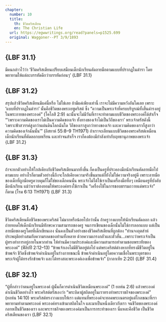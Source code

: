 ```yaml
---
chapter:
  number: 10
  title:
    th: ชีวิตคริสเตียน
    en: The Christian Life
  url: https://egwwritings.org/read?panels=p1525.699
  original: Waggoner--PT 3/9/1893
---
```


## {LBF 31.1}

มีคนกล่าวไว้ว่า ‘ชีวิตคริสเตียนเปรียบเสมือนเด็กนักเรียนคัดลายมือตามแบบที่ปรากฏในตำรา โดยพยายามให้แต่ละบรรทัดดีกว่าบรรทัดก่อนๆ’ {LBF 31.1}

## {LBF 31.2}

สรุปแล้วชีวิตคริสเตียนมีแค่นี้หรือ ไม่ใช่เลย ถ้ามีแค่เพียงเท่านี้ เราจะไม่มีความหวังอันใดเลย เพราะ ‘แบบที่ปรากฏในตำรา’ นั้นคือชีวิตของพระเยซูคริสต์ ซึ่ง “ความเป็นพระเจ้าที่ครบบริบูรณ์ทั้งสิ้นดำรงอยู่ในพระกายของพระองค์” (โคโลสี 2:9) ฉะนั้นจะไม่มีวันที่เราจะทำตามแบบชีวิตของพระองค์ได้สำเร็จ “‘เพราะความคิดของเราไม่เป็นความคิดของเจ้า ทั้งทางของเจ้าไม่เป็นวิถีของเรา’ พระเจ้าตรัสดังนี้ ‘เพราะฟ้าสวรรค์สูงกว่าแผ่นดินโลกฉันใด วิถีของเราสูงกว่าทางของเจ้า และความคิดของเราก็สูงกว่าความคิดของเจ้าฉันนั้น’” (อิสยาห์ 55:8–9 TH1971) ถ้าเราจะเลียนแบบชีวิตของพระคริสต์เหมือนเด็กนักเรียนที่คัดลอกบทเรียน และทำจนสำเร็จ เราก็คงต้องมีกำลังเท่ากับฤทธานุภาพของพระเจ้า {LBF 31.2}

## {LBF 31.3}

ถ้าจะยกตัวอย่างให้ใกล้เคียงกับชีวิตคริสเตียนมากยิ่งขึ้น ก็คงเป็นครูที่ประคองมือนักเรียนคัดลายมือไปตามแบบ อย่างไรก็ตามตัวอย่างนี้ถึงจะใกล้เคียงความจริงขึ้นมาแต่ก็ยังไม่ใช่ความจริงอยู่ดี เพราะลายมือของเด็กที่ถูกมือครูควบคุมก็ไม่ใช่ของเด็กคนนั้น พระเจ้าไม่ได้ใช้เราเป็นเครื่องมือทื่อๆ เหมือนครูที่บังคับมือนักเรียน แม้ว่าเราต้องยอมให้พระองค์ทรงใช้เราเป็น “เครื่องใช้ในการชอบธรรมถวายแด่พระเจ้า” ก็ตาม (โรม 6:13 TH1971) {LBF 31.3}

## {LBF 31.4}

ชีวิตคริสเตียนคือชีวิตของพระคริสต์ ไม่มากหรือน้อยไปกว่านั้น ถ้าครูวางแบบให้นักเรียนคัดลอก แล้วถ่ายทอดให้เด็กนักเรียนมีทักษะความสามารถของครู จนการเขียนของเด็กนั้นไม่ใช่การลอกแบบ แต่เป็นลายมือของครูโดยที่เด็กเขียนเอง นั่นคงเป็นตัวอย่างของชีวิตคริสเตียนที่ถูกต้อง “ท่านจงอุตส่าห์ประพฤติอย่างสมกับความรอดของท่านทั้งหลาย ด้วยความเกรงกลัวและตัวสั่น…เพราะว่าพระเจ้าเป็นผู้ทรงทำการอยู่ภายในพวกท่าน ให้ท่านมีความประสงค์และมีความสามารถทำตามชอบพระทัยของพระองค์” (ฟีลิปปี 2:12–13) “ข้าพเจ้าเองไม่มีชีวิตอยู่ต่อไป แต่พระคริสต์ต่างหากที่ทรงมีชีวิตอยู่ในข้าพเจ้า ชีวิตซึ่งข้าพเจ้าดำเนินอยู่ในร่างกายขณะนี้ ข้าพเจ้าดำเนินอยู่โดยความเชื่อในพระบุตรของพระเจ้าผู้ได้ทรงรักข้าพเจ้า และได้ทรงสละพระองค์เองเพื่อข้าพเจ้า” (กาลาเทีย 2:20) {LBF 31.4}

## {LBF 32.1}

“ผู้ที่กล่าวว่าตนอยู่ในพระองค์ ผู้นั้นก็ควรดำเนินชีวิตเหมือนพระองค์” (1 ยอห์น 2:6) แล้วพระองค์ดำเนินชีวิตอย่างไร พระคริสต์ตรัสเองว่า “พระบิดาผู้สถิตอยู่ในเราทรงทำพระราชกิจของพระองค์” (ยอห์น 14:10) พระคริสต์ทรงวางแบบให้เรา แต่แทนที่พระองค์จะทอดพระเนตรอยู่แต่ไกลขณะที่เราพยายามทำตามพระองค์ พระองค์ทรงเข้ามาสถิตในใจ และมาเป็นหนึ่งเดียวกับเรา จนชีวิตของพระองค์กลายเป็นชีวิตของเรา และพระราชกิจของพระองค์มาเป็นการกระทำของเรา นี่แหละคือชีวิต เป็นชีวิตคริสเตียนของเรา {LBF 32.1}
